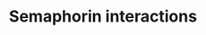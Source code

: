 ---
annotations:
- id: PW:0000003
  parent: signaling pathway
  type: Pathway Ontology
  value: signaling pathway
authors:
- Mkutmon
- Lindarieswijk
description: 'Semaphorins are a large family of cell surface and secreted guidance
  molecules divided into eight classes on the basis of their structures. They all
  have an N-terminal conserved sema domain. Semaphorins signal through multimeric
  receptor complexes that include other proteins such as plexins and neuropilins.
  Original Pathway at Reactome: http://www.reactome.org/PathwayBrowser/#DB=gk_current&FOCUS_SPECIES_ID=48887&FOCUS_PATHWAY_ID=373755'
last-edited: 2016-07-25
organisms:
- Bos taurus
redirect_from:
- /index.php/Pathway:WP3151
- /instance/WP3151
revision: null
schema-jsonld:
- '@context': https://schema.org/
  '@id': https://wikipathways.github.io/pathways/WP3151.html
  '@type': Dataset
  creator:
    '@type': Organization
    name: WikiPathways
  description: 'Semaphorins are a large family of cell surface and secreted guidance
    molecules divided into eight classes on the basis of their structures. They all
    have an N-terminal conserved sema domain. Semaphorins signal through multimeric
    receptor complexes that include other proteins such as plexins and neuropilins.
    Original Pathway at Reactome: http://www.reactome.org/PathwayBrowser/#DB=gk_current&FOCUS_SPECIES_ID=48887&FOCUS_PATHWAY_ID=373755'
  keywords:
  - A:Fyn
  - ADP
  - ARHGAP35
  - ARHGEF11
  - ARHGEF12
  - ATP
  - Activated
  - Active LIMK1
  - C-MET
  - CD72
  - CDK5
  - CDK5R1
  - CFL1
  - CRMP's tetramers
  - CRMP1
  - Cdk5:p35
  - 'Class 2 myosins play a crucial role in a variety of cellular processes, including
    cell migration, polarity formation, and cytokinesis. '
  - DPYSL2
  - DPYSL3
  - DPYSL4
  - DPYSL5
  - ERBB2
  - FARP2
  - FARP2 [cytosol]
  - FARP2:PIP5KIgamma
  - FES
  - FYN
  - GDP
  - GDP [cytosol]
  - GDP [plasma
  - GSK3B
  - GTP
  - GTP [cytosol]
  - GTP [plasma
  - HSP-90
  - HSP90AA1
  - HSP90AB1
  - ITGA1
  - ITGB1
  - Integrin alpha1beta1
  - LARG and PDZ-RhoGEF
  - LIM Kinases
  - LIM Kinases,
  - LIMK-1
  - LIMK1
  - MYH10
  - MYH11
  - MYH14
  - MYH9
  - MYL12B
  - MYL6
  - MYL9
  - Mg2+ [plasma
  - NRP1
  - NRP1:PlexinA1-4:FARP2:FYN
  - NRP1:PlexinA1-4:FYN
  - PAK
  - PAK homodimer
  - PAK1
  - PAK2
  - PIP5K1C
  - PIP5K1gamma:Talin-1
  - PLEX2
  - PLXNA1
  - PLXNA1:TREM2:DAP12
  - PLXNA2
  - PLXNA2,PLXNA4
  - PLXNA3
  - PLXNB1
  - PLXNB3
  - PLXNC1
  - PLXND1
  - PTPRC
  - Phospho-activated
  - Pi
  - Plexin-A1-4:FYN
  - Plexin-B1:ErbB2
  - Plexin-B1:Met
  - R-Ras-GDP
  - R-Ras-GTP
  - RAC1
  - RAC1-GDP
  - RAC1-GTP
  - RHOA
  - RHOB
  - RHOC
  - RND1
  - ROCK
  - ROCK1
  - ROCK2
  - ROCK:RhoA/B/C:GTP
  - RRAS
  - RhoA (Mg
  - RhoA,B,C:GDP
  - RhoA/B/C:GTP
  - Rnd1-GTP
  - SEMA3A
  - SEMA3A:PLXND1
  - SEMA3E
  - SEMA4A
  - SEMA4A:PLXND1
  - SEMA4D
  - SEMA4D dimer
  - SEMA4D:CD72
  - SEMA4D:PTPRC
  - SEMA4D:pPlexin-B1:ErbB2
  - SEMA5A
  - SEMA5A:PLXNB3
  - SEMA6A
  - SEMA6A:PLXNA2,PLXNA4
  - SEMA6D
  - SEMA6D:PLXNA1:TREM2:DAP12
  - SEMA7A
  - SEMA7A:Integrin
  - SEMA7A:PLXNC1
  - Sema3A dimer
  - Sema3A:NP-1:Plexin-A:Fes:CRMP
  - Sema3A:NRP-1:pPlexin-A:Fyn:Fes
  - Sema3A:Nrp-1:Plexin
  - Sema3A:Nrp-1:PlexinA:Fyn
  - Sema3A:Nrp-1:PlexinA:Fyn:Cdk5:pCRMP's
  - Sema3A:Nrp-1:PlexinA:Fyn:pCdk5
  - Sema3A:Nrp-1:PlexinA:Rac1-GTP:PAK
  - Sema3A:Nrp-1:PlexinA:Rac1-GTP:pPAK
  - Sema3A:Nrp-1:pPlexinA:Fyn:Fes:Rac-1-GTP
  - Sema3A:Nrp-1:pPlexinA:Fyn:Fes:Rac-1-GTP:Rnd1
  - Sema4D:Plexin-B1:Rac-Rnd1:LARG/PDZ-RhoGEF
  - Sema4D:Plexin-B1:p190RhoGAP:Rac:Rnd1
  - Sema4D:pPlexin-B1:ErbB2:Rac1:Rnd1
  - Sema4D:pPlexin-B1:Met
  - Sema4D:pPlexin-B1:Met:RAC1-GTP
  - Sema4D:pPlexin-B1:Met:Rnd1
  - Smooth
  - TLN1
  - TREM2
  - TYROBP
  - alpha1beta1
  - cofactor):GDP
  - cofactor):GTP
  - complex
  - membrane]
  - muscle/non-muscle
  - myosin 2
  - myosin II
  - 'pCofilin: Active'
  - pLIMK dimer:HSP-90
  - phosphorylated
  - smooth
  license: CC0
  name: Semaphorin interactions
seo: CreativeWork
title: Semaphorin interactions
wpid: WP3151
---